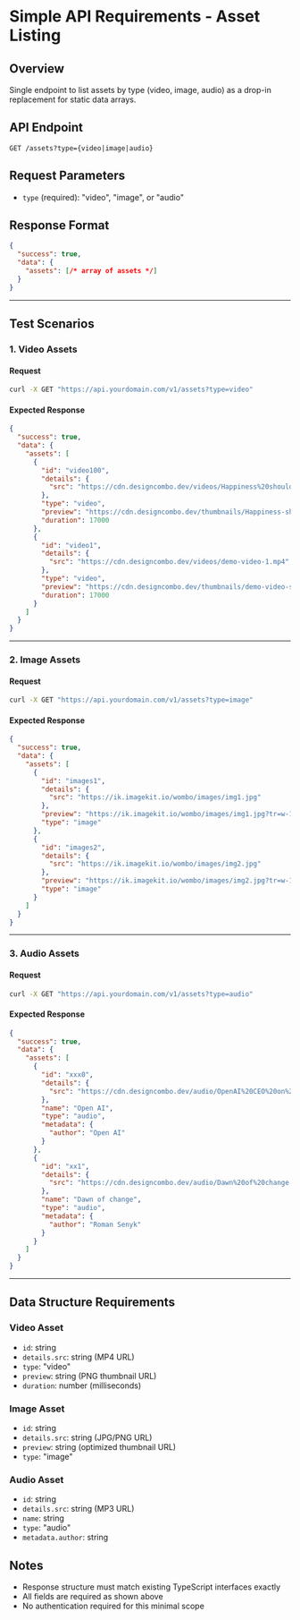 # Simple API Requirements - Asset Listing

## Overview
Single endpoint to list assets by type (video, image, audio) as a drop-in replacement for static data arrays.

## API Endpoint
```
GET /assets?type={video|image|audio}
```

## Request Parameters
- `type` (required): "video", "image", or "audio"

## Response Format
```json
{
  "success": true,
  "data": {
    "assets": [/* array of assets */]
  }
}
```

---

## Test Scenarios

### 1. Video Assets

#### Request
```bash
curl -X GET "https://api.yourdomain.com/v1/assets?type=video"
```

#### Expected Response
```json
{
  "success": true,
  "data": {
    "assets": [
      {
        "id": "video100",
        "details": {
          "src": "https://cdn.designcombo.dev/videos/Happiness%20shouldn%E2%80%99t%20depend.mp4"
        },
        "type": "video",
        "preview": "https://cdn.designcombo.dev/thumbnails/Happiness-shouldnt-depend.png",
        "duration": 17000
      },
      {
        "id": "video1",
        "details": {
          "src": "https://cdn.designcombo.dev/videos/demo-video-1.mp4"
        },
        "type": "video",
        "preview": "https://cdn.designcombo.dev/thumbnails/demo-video-s-1.png",
        "duration": 17000
      }
    ]
  }
}
```

---

### 2. Image Assets

#### Request
```bash
curl -X GET "https://api.yourdomain.com/v1/assets?type=image"
```

#### Expected Response
```json
{
  "success": true,
  "data": {
    "assets": [
      {
        "id": "images1",
        "details": {
          "src": "https://ik.imagekit.io/wombo/images/img1.jpg"
        },
        "preview": "https://ik.imagekit.io/wombo/images/img1.jpg?tr=w-190",
        "type": "image"
      },
      {
        "id": "images2",
        "details": {
          "src": "https://ik.imagekit.io/wombo/images/img2.jpg"
        },
        "preview": "https://ik.imagekit.io/wombo/images/img2.jpg?tr=w-190",
        "type": "image"
      }
    ]
  }
}
```

---

### 3. Audio Assets

#### Request
```bash
curl -X GET "https://api.yourdomain.com/v1/assets?type=audio"
```

#### Expected Response
```json
{
  "success": true,
  "data": {
    "assets": [
      {
        "id": "xxx0",
        "details": {
          "src": "https://cdn.designcombo.dev/audio/OpenAI%20CEO%20on%20Artificial%20Intelligence%20Changing%20Society.mp3"
        },
        "name": "Open AI",
        "type": "audio",
        "metadata": {
          "author": "Open AI"
        }
      },
      {
        "id": "xx1",
        "details": {
          "src": "https://cdn.designcombo.dev/audio/Dawn%20of%20change.mp3"
        },
        "name": "Dawn of change",
        "type": "audio",
        "metadata": {
          "author": "Roman Senyk"
        }
      }
    ]
  }
}
```

---

## Data Structure Requirements

### Video Asset
- `id`: string
- `details.src`: string (MP4 URL)
- `type`: "video"
- `preview`: string (PNG thumbnail URL)
- `duration`: number (milliseconds)

### Image Asset
- `id`: string
- `details.src`: string (JPG/PNG URL)
- `preview`: string (optimized thumbnail URL)
- `type`: "image"

### Audio Asset
- `id`: string
- `details.src`: string (MP3 URL)
- `name`: string
- `type`: "audio"
- `metadata.author`: string

## Notes
- Response structure must match existing TypeScript interfaces exactly
- All fields are required as shown above
- No authentication required for this minimal scope
